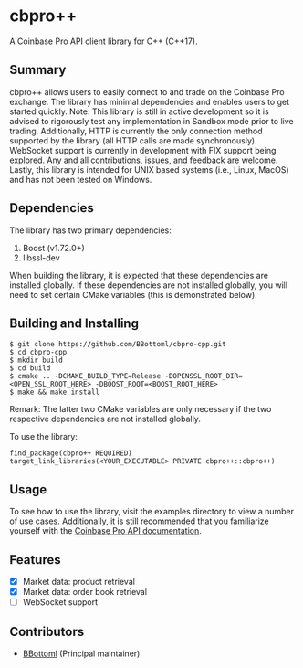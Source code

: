 # cbpro++
A Coinbase Pro API client library for C++ (C++17). 

## Summary
cbpro++ allows users to easily connect to and trade on the Coinbase Pro exchange. The library has minimal dependencies 
and enables users to get started quickly. Note: This library is still in active development so it is advised to rigorously 
test any implementation in Sandbox mode prior to live trading. Additionally, HTTP is currently the only connection 
method supported by the library (all HTTP calls are made synchronously). WebSocket support is currently in development 
with FIX support being explored. Any and all contributions, issues, and feedback are welcome. Lastly, this library is 
intended for UNIX based systems (i.e., Linux, MacOS) and has not been tested on Windows.

## Dependencies
The library has two primary dependencies: 
1. Boost (v1.72.0+)
1. libssl-dev

When building the library, it is expected that these dependencies are installed globally. If these dependencies are not 
installed globally, you will need to set certain CMake variables (this is demonstrated below).

## Building and Installing
```
$ git clone https://github.com/BBottoml/cbpro-cpp.git
$ cd cbpro-cpp
$ mkdir build
$ cd build
$ cmake .. -DCMAKE_BUILD_TYPE=Release -DOPENSSL_ROOT_DIR=<OPEN_SSL_ROOT_HERE> -DBOOST_ROOT=<BOOST_ROOT_HERE>
$ make && make install
```
Remark: The latter two CMake variables are only necessary if the two respective dependencies are not installed globally.

To use the library:
```
find_package(cbpro++ REQUIRED)
target_link_libraries(<YOUR_EXECUTABLE> PRIVATE cbpro++::cbpro++)
```

## Usage 
To see how to use the library, visit the examples directory to view a number of use cases. Additionally, it is still 
recommended that you familiarize yourself with the [Coinbase Pro API documentation](https://docs.pro.coinbase.com/).

## Features
- [x] Market data: product retrieval
- [x] Market data: order book retrieval  
- [ ] WebSocket support

## Contributors 
* [BBottoml](https://github.com/BBottoml) (Principal maintainer)
